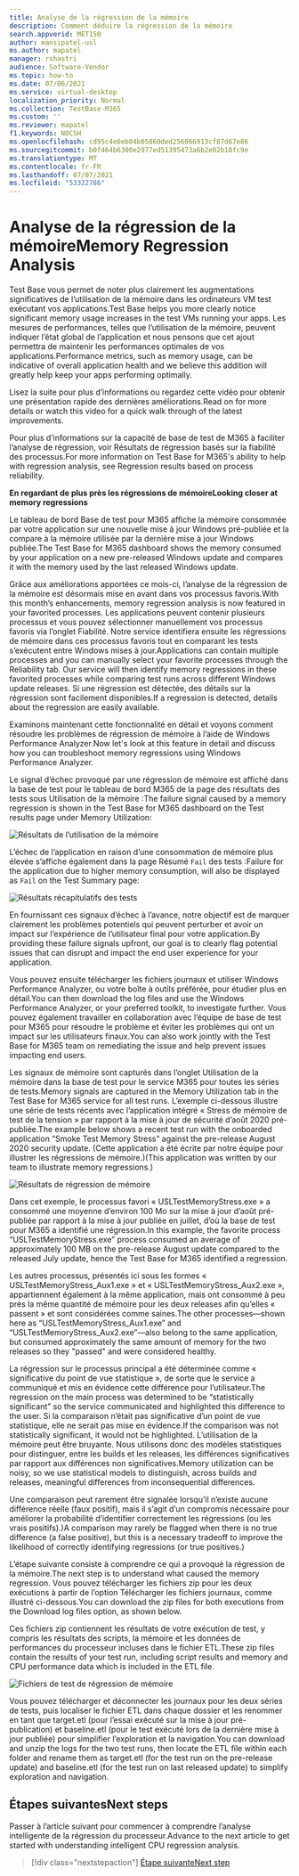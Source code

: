 ```yaml
---
title: Analyse de la régression de la mémoire
description: Comment déduire la régression de la mémoire
search.appverid: MET150
author: mansipatel-usl
ms.author: mapatel
manager: rshastri
audience: Software-Vendor
ms.topic: how-to
ms.date: 07/06/2021
ms.service: virtual-desktop
localization_priority: Normal
ms.collection: TestBase-M365
ms.custom: ''
ms.reviewer: mapatel
f1.keywords: NOCSH
ms.openlocfilehash: cd95c4e0eb04b05860ded256066913cf87d67e86
ms.sourcegitcommit: b0f464b6300e2977ed51395473a6b2e02b18fc9e
ms.translationtype: MT
ms.contentlocale: fr-FR
ms.lasthandoff: 07/07/2021
ms.locfileid: "53322786"
---
```

# <a name="memory-regression-analysis"></a><span data-ttu-id="4816a-103">Analyse de la régression de la mémoire</span><span class="sxs-lookup"><span data-stu-id="4816a-103">Memory Regression Analysis</span></span>

<span data-ttu-id="4816a-104">Test Base vous permet de noter plus clairement les augmentations significatives de l’utilisation de la mémoire dans les ordinateurs VM test exécutant vos applications.</span><span class="sxs-lookup"><span data-stu-id="4816a-104">Test Base helps you more clearly notice significant memory usage increases in the test VMs running your apps.</span></span> <span data-ttu-id="4816a-105">Les mesures de performances, telles que l’utilisation de la mémoire, peuvent indiquer l’état global de l’application et nous pensons que cet ajout permettra de maintenir les performances optimales de vos applications.</span><span class="sxs-lookup"><span data-stu-id="4816a-105">Performance metrics, such as memory usage, can be indicative of overall application health and we believe this addition will greatly help keep your apps performing optimally.</span></span>

<span data-ttu-id="4816a-106">Lisez la suite pour plus d’informations ou regardez cette vidéo pour obtenir une présentation rapide des dernières améliorations.</span><span class="sxs-lookup"><span data-stu-id="4816a-106">Read on for more details or watch this video for a quick walk through of the latest improvements.</span></span> 

<span data-ttu-id="4816a-107">Pour plus d’informations sur la capacité de base de test de M365 à faciliter l’analyse de régression, voir Résultats de régression basés sur la fiabilité des processus.</span><span class="sxs-lookup"><span data-stu-id="4816a-107">For more information on Test Base for M365's ability to help with regression analysis, see Regression results based on process reliability.</span></span>

<span data-ttu-id="4816a-108"><b>En regardant de plus près les régressions de mémoire</b></span><span class="sxs-lookup"><span data-stu-id="4816a-108"><b>Looking closer at memory regressions</b></span></span>

<span data-ttu-id="4816a-109">Le tableau de bord Base de test pour M365 affiche la mémoire consommée par votre application sur une nouvelle mise à jour Windows pré-publiée et la compare à la mémoire utilisée par la dernière mise à jour Windows publiée.</span><span class="sxs-lookup"><span data-stu-id="4816a-109">The Test Base for M365 dashboard shows the memory consumed by your application on a new pre-released Windows update and compares it with the memory used by the last released Windows update.</span></span> 

<span data-ttu-id="4816a-110">Grâce aux améliorations apportées ce mois-ci, l’analyse de la régression de la mémoire est désormais mise en avant dans vos processus favoris.</span><span class="sxs-lookup"><span data-stu-id="4816a-110">With this month’s enhancements, memory regression analysis is now featured in your favorited processes.</span></span> <span data-ttu-id="4816a-111">Les applications peuvent contenir plusieurs processus et vous pouvez sélectionner manuellement vos processus favoris via l’onglet Fiabilité. Notre service identifiera ensuite les régressions de mémoire dans ces processus favoris tout en comparant les tests s’exécutent entre Windows mises à jour.</span><span class="sxs-lookup"><span data-stu-id="4816a-111">Applications can contain multiple processes and you can manually select your favorite processes through the Reliability tab. Our service will then identify memory regressions in these favorited processes while comparing test runs across different Windows update releases.</span></span> <span data-ttu-id="4816a-112">Si une régression est détectée, des détails sur la régression sont facilement disponibles.</span><span class="sxs-lookup"><span data-stu-id="4816a-112">If a regression is detected, details about the regression are easily available.</span></span>

<span data-ttu-id="4816a-113">Examinons maintenant cette fonctionnalité en détail et voyons comment résoudre les problèmes de régression de mémoire à l’aide de Windows Performance Analyzer.</span><span class="sxs-lookup"><span data-stu-id="4816a-113">Now let's look at this feature in detail and discuss how you can troubleshoot memory regressions using Windows Performance Analyzer.</span></span>

<span data-ttu-id="4816a-114">Le signal d’échec provoqué par une régression de mémoire est affiché dans la base de test pour le tableau de bord M365 de la page des résultats des tests sous Utilisation de la mémoire :</span><span class="sxs-lookup"><span data-stu-id="4816a-114">The failure signal caused by a memory regression is shown in the Test Base for M365 dashboard on the Test results page under Memory Utilization:</span></span>

![Résultats de l’utilisation de la mémoire](Media/01_memory-utilization-results.png)


<span data-ttu-id="4816a-116">L’échec de l’application en raison d’une consommation de mémoire plus élevée s’affiche également dans la page Résumé ```Fail``` des tests :</span><span class="sxs-lookup"><span data-stu-id="4816a-116">Failure for the application due to higher memory consumption, will also be displayed as ```Fail``` on the Test Summary page:</span></span>

![Résultats récapitulatifs des tests](Media/02_test-summary.png)

<span data-ttu-id="4816a-118">En fournissant ces signaux d’échec à l’avance, notre objectif est de marquer clairement les problèmes potentiels qui peuvent perturber et avoir un impact sur l’expérience de l’utilisateur final pour votre application.</span><span class="sxs-lookup"><span data-stu-id="4816a-118">By providing these failure signals upfront, our goal is to clearly flag potential issues that can disrupt and impact the end user experience for your application.</span></span> 

<span data-ttu-id="4816a-119">Vous pouvez ensuite télécharger les fichiers journaux et utiliser Windows Performance Analyzer, ou votre boîte à outils préférée, pour étudier plus en détail.</span><span class="sxs-lookup"><span data-stu-id="4816a-119">You can then download the log files and use the Windows Performance Analyzer, or your preferred toolkit, to investigate further.</span></span> <span data-ttu-id="4816a-120">Vous pouvez également travailler en collaboration avec l’équipe de base de test pour M365 pour résoudre le problème et éviter les problèmes qui ont un impact sur les utilisateurs finaux.</span><span class="sxs-lookup"><span data-stu-id="4816a-120">You can also work jointly with the Test Base for M365 team on remediating the issue and help prevent issues impacting end users.</span></span>

<span data-ttu-id="4816a-121">Les signaux de mémoire sont capturés dans l’onglet Utilisation de la mémoire dans la base de test pour le service M365 pour toutes les séries de tests.</span><span class="sxs-lookup"><span data-stu-id="4816a-121">Memory signals are captured in the Memory Utilization tab in the Test Base for M365 service for all test runs.</span></span> <span data-ttu-id="4816a-122">L’exemple ci-dessous illustre une série de tests récents avec l’application intégré « Stress de mémoire de test de la tension » par rapport à la mise à jour de sécurité d’août 2020 pré-publiée.</span><span class="sxs-lookup"><span data-stu-id="4816a-122">The example below shows a recent test run with the onboarded application “Smoke Test Memory Stress” against the pre-release August 2020 security update.</span></span> <span data-ttu-id="4816a-123">(Cette application a été écrite par notre équipe pour illustrer les régressions de mémoire.)</span><span class="sxs-lookup"><span data-stu-id="4816a-123">(This application was written by our team to illustrate memory regressions.)</span></span>

![Résultats de régression de mémoire](Media/03_memory-regression%20comparison.png)

<span data-ttu-id="4816a-125">Dans cet exemple, le processus favori « USLTestMemoryStress.exe » a consommé une moyenne d’environ 100 Mo sur la mise à jour d’août pré-publiée par rapport à la mise à jour publiée en juillet, d’où la base de test pour M365 a identifié une régression.</span><span class="sxs-lookup"><span data-stu-id="4816a-125">In this example, the favorite process “USLTestMemoryStress.exe” process consumed an average of approximately 100 MB on the pre-release August update compared to the released July update, hence the Test Base for M365 identified a regression.</span></span> 

<span data-ttu-id="4816a-126">Les autres processus, présentés ici sous les formes « USLTestMemoryStress_Aux1.exe » et « USLTestMemoryStress_Aux2.exe », appartiennent également à la même application, mais ont consommé à peu près la même quantité de mémoire pour les deux releases afin qu’elles « passent » et sont considérées comme saines.</span><span class="sxs-lookup"><span data-stu-id="4816a-126">The other processes—shown here as “USLTestMemoryStress_Aux1.exe” and “USLTestMemoryStress_Aux2.exe”—also belong to the same application, but consumed approximately the same amount of memory for the two releases so they "passed" and were considered healthy.</span></span>

<span data-ttu-id="4816a-127">La régression sur le processus principal a été déterminée comme « significative du point de vue statistique », de sorte que le service a communiqué et mis en évidence cette différence pour l’utilisateur.</span><span class="sxs-lookup"><span data-stu-id="4816a-127">The regression on the main process was determined to be “statistically significant” so the service communicated and highlighted this difference to the user.</span></span> <span data-ttu-id="4816a-128">Si la comparaison n’était pas significative d’un point de vue statistique, elle ne serait pas mise en évidence.</span><span class="sxs-lookup"><span data-stu-id="4816a-128">If the comparison was not statistically significant, it would not be highlighted.</span></span> <span data-ttu-id="4816a-129">L’utilisation de la mémoire peut être bruyante. Nous utilisons donc des modèles statistiques pour distinguer, entre les builds et les releases, les différences significatives par rapport aux différences non significatives.</span><span class="sxs-lookup"><span data-stu-id="4816a-129">Memory utilization can be noisy, so we use statistical models to distinguish, across builds and releases, meaningful differences from inconsequential differences.</span></span> 

<span data-ttu-id="4816a-130">Une comparaison peut rarement être signalée lorsqu’il n’existe aucune différence réelle (faux positif), mais il s’agit d’un compromis nécessaire pour améliorer la probabilité d’identifier correctement les régressions (ou les vrais positifs).)</span><span class="sxs-lookup"><span data-stu-id="4816a-130">A comparison may rarely be flagged when there is no true difference (a false positive), but this is a necessary tradeoff to improve the likelihood of correctly identifying regressions (or true positives.)</span></span>

<span data-ttu-id="4816a-131">L’étape suivante consiste à comprendre ce qui a provoqué la régression de la mémoire.</span><span class="sxs-lookup"><span data-stu-id="4816a-131">The next step is to understand what caused the memory regression.</span></span> <span data-ttu-id="4816a-132">Vous pouvez télécharger les fichiers zip pour les deux exécutions à partir de l’option Télécharger les fichiers journaux, comme illustré ci-dessous.</span><span class="sxs-lookup"><span data-stu-id="4816a-132">You can download the zip files for both executions from the Download log files option, as shown below.</span></span> 

<span data-ttu-id="4816a-133">Ces fichiers zip contiennent les résultats de votre exécution de test, y compris les résultats des scripts, la mémoire et les données de performances du processeur incluses dans le fichier ETL.</span><span class="sxs-lookup"><span data-stu-id="4816a-133">These zip files contain the results of your test run, including script results and memory and CPU performance data which is included in the ETL file.</span></span>

![Fichiers de test de régression de mémoire](Media/04_memory-regression-test-files.png)

<span data-ttu-id="4816a-135">Vous pouvez télécharger et déconnecter les journaux pour les deux séries de tests, puis localiser le fichier ETL dans chaque dossier et les renommer en tant que target.etl (pour l’essai exécuté sur la mise à jour pré-publication) et baseline.etl (pour le test exécuté lors de la dernière mise à jour publiée) pour simplifier l’exploration et la navigation.</span><span class="sxs-lookup"><span data-stu-id="4816a-135">You can download and unzip the logs for the two test runs, then locate the ETL file within each folder and rename them as target.etl (for the test run on the pre-release update) and baseline.etl (for the test run on last released update) to simplify exploration and navigation.</span></span>
 
## <a name="next-steps"></a><span data-ttu-id="4816a-136">Étapes suivantes</span><span class="sxs-lookup"><span data-stu-id="4816a-136">Next steps</span></span>

<span data-ttu-id="4816a-137">Passer à l’article suivant pour commencer à comprendre l’analyse intelligente de la régression du processeur.</span><span class="sxs-lookup"><span data-stu-id="4816a-137">Advance to the next article to get started with understanding intelligent CPU regression analysis.</span></span>
> [!div class="nextstepaction"]
> [<span data-ttu-id="4816a-138">Étape suivante</span><span class="sxs-lookup"><span data-stu-id="4816a-138">Next step</span></span>](cpu.md)

<!---
Add button for next page
-->
